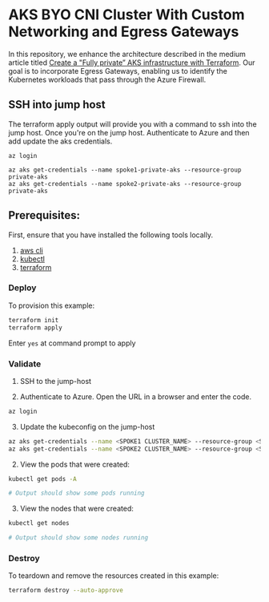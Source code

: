 # AKS BYO CNI Cluster With Custom Networking and Egress Gateways

In this repository, we enhance the architecture described in the medium article titled [Create a "Fully private” AKS infrastructure with Terraform](https://medium.com/@paveltuzov/create-a-fully-private-aks-infrastructure-with-terraform-e92358f0bf65?source=friends_link&sk=124faab1bb557c25c0ed536ae09af0a3). Our goal is to incorporate Egress Gateways, enabling us to identify the Kubernetes workloads that pass through the Azure Firewall.

## SSH into jump host

The terraform apply output will provide you with a command to ssh into the jump host.  Once you're on the jump host.  Authenticate to Azure and then add update the aks credentials.

```
az login
```

```
az aks get-credentials --name spoke1-private-aks --resource-group private-aks
az aks get-credentials --name spoke2-private-aks --resource-group private-aks
```

## Prerequisites:

First, ensure that you have installed the following tools locally.

1. [aws cli](https://docs.aws.amazon.com/cli/latest/userguide/install-cliv2.html)
2. [kubectl](https://Kubernetes.io/docs/tasks/tools/)
3. [terraform](https://learn.hashicorp.com/tutorials/terraform/install-cli)

### Deploy

To provision this example:

```sh
terraform init
terraform apply
```

Enter `yes` at command prompt to apply

### Validate

1. SSH to the jump-host


2. Authenticate to Azure. Open the URL in a browser and enter the code.

```sh
az login
```

3. Update the kubeconfig on the jump-host

```sh
az aks get-credentials --name <SPOKE1 CLUSTER_NAME> --resource-group <SPOKE RESOURCE GROUP>
az aks get-credentials --name <SPOKE2 CLUSTER_NAME> --resource-group <SPOKE RESOURCE GROUP>
```

2. View the pods that were created:

```sh
kubectl get pods -A

# Output should show some pods running
```

3. View the nodes that were created:

```sh
kubectl get nodes

# Output should show some nodes running
```

### Destroy

To teardown and remove the resources created in this example:

```sh
terraform destroy --auto-approve
```
